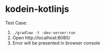 # kodein-kotlinjs

Test Case:

1. `./gradlew -t :dev-server:run`
1. Open http://localhost:8080/
1. Error will be presented in browser console